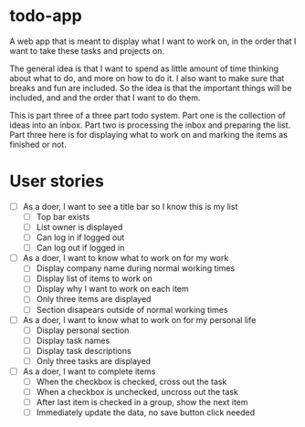 # todo-app
A web app that is meant to display what I want to work on, in the order that I want to take these tasks and projects on.

The general idea is that I want to spend as little amount of time thinking about what to do, and more on how to do it. I also want to make sure that breaks and fun are included. So the idea is that the important things will be included, and and the order that I want to do them.

This is part three of a three part todo system. Part one is the collection of ideas into an inbox. Part two is processing the inbox and preparing the list. Part three here is for displaying what to work on and marking the items as finished or not.

# User stories

* [ ] As a doer, I want to see a title bar so I know this is my list
    * [ ] Top bar exists
    * [ ] List owner is displayed
    * [ ] Can log in if logged out
    * [ ] Can log out if logged in
* [ ] As a doer, I want to know what to work on for my work
    * [ ] Display company name during normal working times
    * [ ] Display list of items to work on
    * [ ] Display why I want to work on each item
    * [ ] Only three items are displayed
    * [ ] Section disapears outside of normal working times
* [ ] As a doer, I want to know what to work on for my personal life
    * [ ] Display personal section
    * [ ] Display task names
    * [ ] Display task descriptions
    * [ ] Only three tasks are displayed
* [ ] As a doer, I want to complete items
    * [ ] When the checkbox is checked, cross out the task
    * [ ] When a checkbox is unchecked, uncross out the task
    * [ ] After last item is checked in a group, show the next item
    * [ ] Immediately update the data, no save button click needed